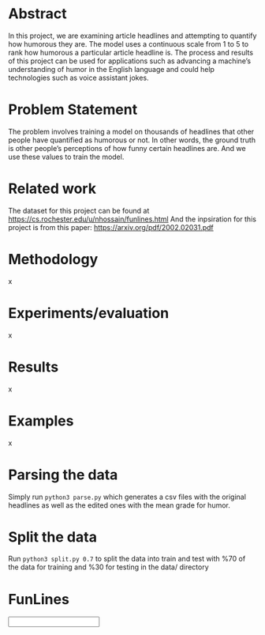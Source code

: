 # Abstract
In this project, we are examining article headlines and attempting to quantify how humorous they are. The model uses a continuous scale from 1 to 5 to rank how humorous a particular article headline is. The process and results of this project can be used for applications such as advancing a machine’s understanding of humor in the English language and could help technologies such as voice assistant jokes.

# Problem Statement
The problem involves training a model on thousands of headlines that other people have quantified as humorous or not. In other words, the ground truth is other people’s perceptions of how funny certain headlines are. And we use these values to train the model. 

# Related work
The dataset for this project can be found at https://cs.rochester.edu/u/nhossain/funlines.html
And the inpsiration for this project is from this paper: https://arxiv.org/pdf/2002.02031.pdf

# Methodology
x

# Experiments/evaluation
x

# Results
x

# Examples
x


# Parsing the data
Simply run `python3 parse.py` which generates a csv files with the original headlines as well as the edited ones with the mean grade for humor.
# Split the data
Run `python3 split.py 0.7` to split the data into train and test with %70 of the data for training and %30 for testing in the data/ directory

# FunLines
<input type="text" id="name" name="name"/>
